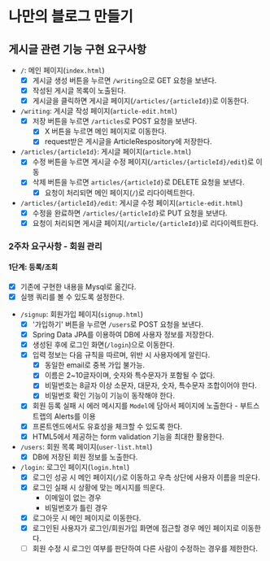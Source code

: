 # 나만의 블로그 만들기

## 게시글 관련 기능 구현 요구사항

- `/`: 메인 페이지(`index.html`)
    - [x] 게시글 생성 버튼을 누르면 `/writing`으로 GET 요청을 보낸다.
    - [x] 작성된 게시글 목록이 노출된다.
    - [x] 게시글을 클릭하면 게시글 페이지(`/articles/{articleId}`)로 이동한다.

- `/writing`: 게시글 작성 페이지(`article-edit.html`)
    - [x] 저장 버튼을 누르면 `/articles`로 POST 요청을 보낸다.
        - [x] X 버튼을 누르면 메인 페이지로 이동한다.
        - [x] request받은 게시글을 ArticleRespository에 저장한다.

- `/articles/{articleId}`: 게시글 페이지(`article.html`)
    - [x] 수정 버튼을 누르면 게시글 수정 페이지(`/articles/{articleId}/edit`)로 이동
    - [x] 삭제 버튼을 누르면 `articles/{articleId}`로 DELETE 요청을 보낸다.
        - [x] 요청이 처리되면 메인 페이지(`/`)로 리다이렉트한다.

- `/articles/{articleId}/edit`: 게시글 수정 페이지(`article-edit.html`)
    - [x] 수정을 완료하면 `/articles/{articleId}`로 PUT 요청을 보낸다.
    - [x] 요청이 처리되면 게시글 페이지(`/article/{articleId}`)로 리다이렉트한다.

### 2주차 요구사항 - 회원 관리

#### 1단계: 등록/조회

- [x] 기존에 구현한 내용을 Mysql로 옮긴다.
- [x] 실행 쿼리를 볼 수 있도록 설정한다.

- `/signup`: 회원가입 페이지(`signup.html`)
    - [x] '가입하기' 버튼을 누르면 `/users`로 POST 요청을 보낸다.
    - [x] Spring Data JPA를 이용하여 DB에 사용자 정보를 저장한다.
    - [x] 생성된 후에 로그인 화면(`/login`)으로 이동한다.
    - [x] 입력 정보는 다음 규칙을 따르며, 위반 시 사용자에게 알린다.
        - [x] 동일한 email로 중복 가입 불가능.
        - [x] 이름은 2~10글자이며, 숫자와 특수문자가 포함될 수 없다.
        - [x] 비밀번호는 8글자 이상 소문자, 대문자, 숫자, 특수문자 조합이어야 한다.
        - [x] 비밀번호 확인 기능이 기능이 동작해야 한다.
    - [x] 회원 등록 실패 시 에러 메시지를 `Model`에 담아서 페이지에 노출한다 - 부트스트랩의 Alerts를 이용
    - [x] 프론트엔드에서도 유효성을 체크할 수 있도록 한다.
    - [x] HTML5에서 제공하는 form validation 기능을 최대한 활용한다.
    
- `/users`: 회원 목록 페이지(`user-list.html`)
    - [x] DB에 저장된 회원 정보를 노출한다.

- `/login`: 로그인 페이지(`login.html`)
    - [x] 로그인 성공 시 메인 페이지(`/`)로 이동하고 우측 상단에 사용자 이름을 띄운다.
    - [x] 로그인 실패 시 상황에 맞는 메시지를 띄운다.
        - 이메일이 없는 경우
        - 비밀번호가 틀린 경우
    - [x] 로그아웃 시 메인 페이지로 이동한다.
    - [x] 로그인된 사용자가 로그인/회원가입 화면에 접근할 경우 메인 페이지로 이동한다.
    - [ ] 회원 수정 시 로그인 여부를 판단하여 다른 사람이 수정하는 경우를 제한한다.
